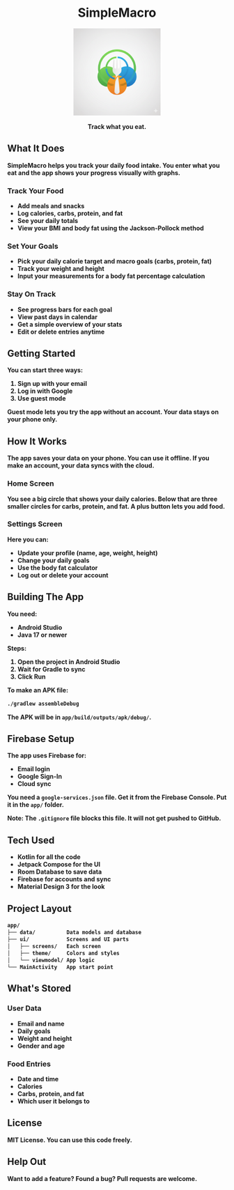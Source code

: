 <h1 align="center">SimpleMacro</h1>

<p align="center">
  <img src="simplemacro.png" alt="SimpleMacro Logo" width="200"/>
</p>

<p align="center">
  <strong>Track what you eat.
</p>

## What It Does

SimpleMacro helps you track your daily food intake. You enter what you eat and the app shows your progress visually with graphs.

### Track Your Food
- Add meals and snacks
- Log calories, carbs, protein, and fat
- See your daily totals
- View your BMI and body fat using the Jackson-Pollock method

### Set Your Goals
- Pick your daily calorie target and macro goals (carbs, protein, fat)
- Track your weight and height
- Input your measurements for a body fat percentage calculation

### Stay On Track
- See progress bars for each goal
- View past days in calendar
- Get a simple overview of your stats
- Edit or delete entries anytime

## Getting Started

You can start three ways:
1. Sign up with your email
2. Log in with Google
3. Use guest mode

Guest mode lets you try the app without an account. Your data stays on your phone only.

## How It Works

The app saves your data on your phone. You can use it offline. If you make an account, your data syncs with the cloud.

### Home Screen
You see a big circle that shows your daily calories. Below that are three smaller circles for carbs, protein, and fat. A plus button lets you add food.

### Settings Screen
Here you can:
- Update your profile (name, age, weight, height)
- Change your daily goals
- Use the body fat calculator
- Log out or delete your account

## Building The App

You need:
- Android Studio
- Java 17 or newer

Steps:
1. Open the project in Android Studio
2. Wait for Gradle to sync
3. Click Run

To make an APK file:
```bash
./gradlew assembleDebug
```

The APK will be in `app/build/outputs/apk/debug/`.

## Firebase Setup

The app uses Firebase for:
- Email login
- Google Sign-In
- Cloud sync

You need a `google-services.json` file. Get it from the Firebase Console. Put it in the `app/` folder.

**Note:** The `.gitignore` file blocks this file. It will not get pushed to GitHub.

## Tech Used

- **Kotlin** for all the code
- **Jetpack Compose** for the UI
- **Room Database** to save data
- **Firebase** for accounts and sync
- **Material Design 3** for the look

## Project Layout

```
app/
├── data/          Data models and database
├── ui/            Screens and UI parts
│   ├── screens/   Each screen
│   ├── theme/     Colors and styles
│   └── viewmodel/ App logic
└── MainActivity   App start point
```

## What's Stored

### User Data
- Email and name
- Daily goals
- Weight and height
- Gender and age

### Food Entries
- Date and time
- Calories
- Carbs, protein, and fat
- Which user it belongs to

## License

MIT License. You can use this code freely.

## Help Out

Want to add a feature? Found a bug? Pull requests are welcome.
